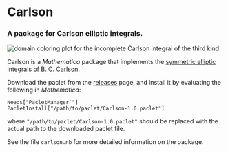 # Carlson
### A package for Carlson elliptic integrals.

![domain coloring plot for the incomplete Carlson integral of the third kind](https://user-images.githubusercontent.com/13274842/65832462-a3d52d80-e2f6-11e9-9423-6da9c958dbc5.png)

Carlson is a *Mathematica* package that implements the [symmetric elliptic integrals of B. C. Carlson](https://dlmf.nist.gov/19#PT3).

Download the paclet from the [releases](https://github.com/tpfto/Carlson/releases) page, and install it by evaluating the following in *Mathematica*:

    Needs["PacletManager`"]
    PacletInstall["/path/to/paclet/Carlson-1.0.paclet"]

where `"/path/to/paclet/Carlson-1.0.paclet"` should be replaced with the actual path to the downloaded paclet file. 

See the file `carlson.nb` for more detailed information on the package.